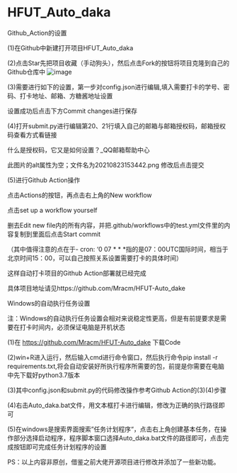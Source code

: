# HFUT_Auto_daka
Github_Action的设置

(1)在Github中新建打开项目HFUT_Auto_daka

(2)点击Star先把项目收藏（手动狗头），然后点击Fork的按钮将项目克隆到自己的Github仓库中
![image](https://github.com/Mracm/HFUT-Auto_dake/tree/main/images/1.png)


(3)需要进行如下的设置，第一步对config.json进行编辑,填入需要打卡的学号、密码、打卡地址、邮箱、方糖酱地址设置


设置成功后点击下方Commit changes进行保存


(4)打开submit.py进行编辑第20、21行填入自己的邮箱与邮箱授权码，邮箱授权码查看方式看链接

什么是授权码，它又是如何设置？_QQ邮箱帮助中心

此图片的alt属性为空；文件名为20210823153442.png
修改后点击提交

(5)进行Github Action操作


点击Actions的按钮，再点击右上角的New workflow


点击set up a workflow yourself


删去Edit new file内的所有内容，并把.github/workflows中的test.yml文件里的内容复制到里面后点击Start commit

（其中值得注意的点在于- cron: ‘0 07 * * *指的是07：00UTC国际时间，相当于北京时间15：00，可以自己按照关系设置需要打卡的具体时间）


这样自动打卡项目的Github Action部署就已经完成

具体项目地址请见https://github.com/Mracm/HFUT-Auto_dake

Windows的自动执行任务设置

注：Windows的自动执行任务设置会相对来说稳定性更高，但是有前提要求是需要在打卡时间内，必须保证电脑是开机状态

(1)在 https://github.com/Mracm/HFUT-Auto_dake 下载Code

(2)win+R进入运行，然后输入cmd进行命令窗口，然后执行命令pip install -r requirements.txt,将会自动安装好所执行程序所需要的包，前提是你需要在电脑中先下载好python3.7版本


(3)其中config.json和submit.py的代码修改操作参考Github Action的(3)(4)步骤

(4)右击Auto_daka.bat文件，用文本框打卡进行编辑，修改为正确的执行路径即可


(5)在windows是搜索界面搜索”任务计划程序“，点击右上角创建基本任务，在操作部分选择启动程序，程序脚本窗口选择Auto_daka.bat文件的路径即可，点击完成按钮即可完成任务计划程序的设置

PS：以上内容非原创，借鉴之前大佬开源项目进行修改并添加了一些新功能。

